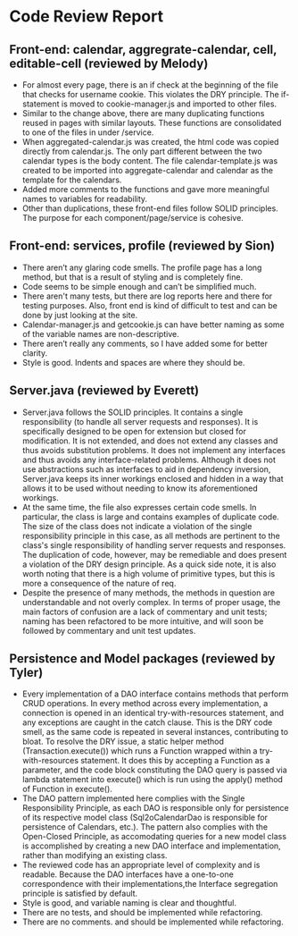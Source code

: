 # Code Review Report

## Front-end: calendar, aggregrate-calendar, cell, editable-cell (reviewed by Melody)
- For almost every page, there is an if check at the beginning of the file that checks for username cookie. This violates the DRY principle. The if-statement is moved to cookie-manager.js and imported to other files. 
- Similar to the change above, there are many duplicating functions reused in pages with similar layouts. These functions are consolidated to one of the files in under /service.
- When aggregated-calendar.js was created, the html code was copied directly from calendar.js. The only part different between the two calendar types is the body content. The file calendar-template.js was created to be imported into aggregate-calendar and calendar as the template for the calendars. 
- Added more comments to the functions and gave more meaningful names to variables for readability. 
- Other than duplications, these front-end files follow SOLID principles. The purpose for each component/page/service is cohesive. 

## Front-end: services, profile (reviewed by Sion)
-	There aren’t any glaring code smells. The profile page has a long method, but that is a result of styling and is completely fine. 
-	Code seems to be simple enough and can’t be simplified much. 
-	There aren't many tests, but there are log reports here and there for testing purposes. Also, front end is kind of difficult to test and can be done by just looking at the site.
-	Calendar-manager.js and getcookie.js can have better naming as some of the variable names are non-descriptive. 
-	There aren’t really any comments, so I have added some for better clarity.
-	Style is good. Indents and spaces are where they should be.

## Server.java (reviewed by Everett)
- Server.java follows the SOLID principles. It contains a single responsibility (to handle all server requests and responses). It is specifically designed to be open for extension but closed for modification. It is not extended, and does not extend any classes and thus avoids substitution problems. It does not implement any interfaces and thus avoids any interface-related problems. Although it does not use abstractions such as interfaces to aid in dependency inversion, Server.java keeps its inner workings enclosed and hidden in a way that allows it to be used without needing to know its aforementioned workings.
- At the same time, the file also expresses certain code smells. In particular, the class is large and contains examples of duplicate code. The size of the class does not indicate a violation of the single responsibility principle in this case, as all methods are pertinent to the class's single responsibility of handling server requests and responses. The duplication of code, however, may be remediable and does present a violation of the DRY design principle. As a quick side note, it is also worth noting that there is a high volume of primitive types, but this is more a consequence of the nature of req.
- Despite the presence of many methods, the methods in question are understandable and not overly complex. In terms of proper usage, the main factors of confusion are a lack of commentary and unit tests; naming has been refactored to be more intuitive, and will soon be followed by commentary and unit test updates.

## Persistence and Model packages (reviewed by Tyler)
- Every implementation of a DAO interface contains methods that perform CRUD operations. In every method across every implementation, a connection is opened in an identical try-with-resources statement, and any exceptions are caught in the catch clause. This is the DRY code smell, as the same code is repeated in several instances, contributing to bloat. To resolve the DRY issue, a static helper method (Transaction.execute()) which runs a Function wrapped within a try-with-resources statement. It does this by accepting a Function as a parameter, and the code block constituting the DAO query is passed via lambda statement into execute() which is run using the apply() method of Function in execute().
- The DAO pattern implemented here complies with the Single Responsibility Principle, as each DAO is responsible only for persistence of its respective model class (Sql2oCalendarDao is responsible for persistence of Calendars, etc.). The pattern also complies with the Open-Closed Principle, as accomodating queries for a new model class is accomplished by creating a new DAO interface and implementation, rather than modifying an existing class. 
- The reviewed code has an appropriate level of complexity and is readable. Because the DAO interfaces have a one-to-one correspondence with their implementations,the Interface segregation principle is satisfied by default.
- Style is good, and variable naming is clear and thoughtful.
- There are no tests, and should be implemented while refactoring.
- There are no comments. and should be implemented while refactoring.
